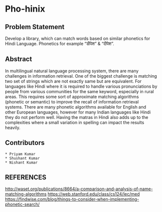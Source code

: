 # Pho-hinix

## Problem Statement
Develop a library, which can match words based on similar phonetics for Hindi Language. 
Phonetics for example “डीपेश” & “दीपेश”.

## Abstract
In multilingual natural language processing system, there are many challenges in information retrieval. One of the biggest challenge is matching two set of strings which are not exactly same but are equivalent. For languages like Hindi where it is required to handle various pronunciations by people from various communities for the same keyword, especially in rural
areas. This requires some sort of approximate matching algorithms (phonetic or semantic) to improve the recall of information retrieval systems. There are many phonetic algorithms available for English and other European languages, however for many Indian languages like Hindi they do not perform well. Having the matras in Hindi also adds up to the complexities where a small variation in spelling can impact the results heavily.

## Contributors
	* Priyam Kumar
	* Shushant Kumar
	* Nishant Kumar

## REFERENCES
http://waset.org/publications/8664/a-comparison-and-analysis-of-name-matching-algorithms
https://web.stanford.edu/class/cs124/lec/med
https://findwise.com/blog/things-to-consider-when-implementing-phonetic-search/


